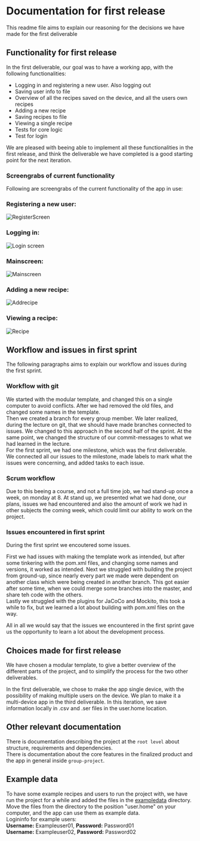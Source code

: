 # Documentation for first release

This readme file aims to explain our reasoning for the decisions we have made for the first deliverable

## Functionality for first release

In the first deliverable, our goal was to have a working app, with the following functionalities:   

- Logging in and registering a new user. Also logging out
- Saving user info to file
- Overview of all the recipes saved on the device, and all the users own recipes
- Adding a new recipe
- Saving recipes to file
- Viewing a single recipe
- Tests for core logic
- Test for login

We are pleased with beeing able to implement all these functionalities in the first release, and think the deliverable we have completed is a good starting point for the next iteration. 

### Screengrabs of current functionality

Following are screengrabs of the current functionality of the app in use: 

### Registering a new user:

![RegisterScreen](https://i.imgur.com/s9bpp7z.png)

### Logging in:

![Login screen](https://i.imgur.com/hMHZGDD.png)

### Mainscreen:

![Mainscreen](https://i.imgur.com/WausjGQ.png)

### Adding a new recipe:

![Addrecipe](https://i.imgur.com/2TuvtHQ.png)

### Viewing a recipe:

![Recipe](https://i.imgur.com/UGLmlRX.png)

## Workflow and issues in first sprint

The following paragraphs aims to explain our workflow and issues during the first sprint.

### Workflow with git

We started with the modular template, and changed this on a single computer to avoid conflicts. After we had removed the old files, and changed some names in the template.  
Then we created a branch for every group member. We later realized, during the lecture on git, that we should have made branches connected to issues. We changed to this approach in the second half of the sprint. At the same point, we changed the structure of our commit-messages to what we had learned in the lecture.  
For the first sprint, we had one milestone, which was the first deliverable. We connected all our issues to the milestone, made labels to mark what the issues were concerning, and added tasks to each issue. 

### Scrum workflow

Due to this beeing a course, and not a full time job, we had stand-up once a week, on monday at 8. At stand up, we presented what we had done, our plans, issues we had encountered and also the amount of work we had in other subjects the coming week, which could limit our ability to work on the project. 

### Issues encountered in first sprint

During the first sprint we encoutered some issues.  

First we had issues with making the template work as intended, but after some tinkering with the pom.xml files, and changing some names and versions, it worked as intended. 
Next we struggled with building the project from ground-up, since nearly every part we made were dependent on another class which were being created in another branch. This got easier after some time, when we could merge some branches into the master, and share teh code with the others.  
Lastly we struggled with the plugins for JaCoCo and Mockito, this took a while to fix, but we learned a lot about building with pom.xml files on the way.

All in all we would say that the issues we encountered in the first sprint gave us the opportunity to learn a lot about the development process.


## Choices made for first release

We have chosen a modular template, to give a better overview of the different parts of the project, and to simplify the process for the two other deliverables.   

In the first deliverable, we chose to make the app single device, with the possibility of making multiple users on the device. We plan to make it a multi-device app in the third deliverable. In this iteration, we save information locally in .csv and .ser files in the user.home location.  


## Other relevant documentation

There is documentation describing the project at the `root level` about structure, requirements and dependencies.  
There is documentation about the core features in the finalized product and the app in general inside `group-project`.

## Example data

To have some example recipes and users to run the project with, we have run the project for a while and added the files in the [exampledata](./exampledata/) directory. Move the files from the directory to the position "user.home" on your computer, and the app can use them as example data.  
Logininfo for example users:  
**Username:** Exampleuser01, **Password:** Password01  
**Username:** Exampleuser02, **Password:** Password02  

